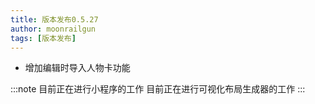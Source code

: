 ```yaml
---
title: 版本发布0.5.27
author: moonrailgun
tags: [版本发布]
---
```


- 增加编辑时导入人物卡功能

:::note
目前正在进行小程序的工作
目前正在进行可视化布局生成器的工作
:::
